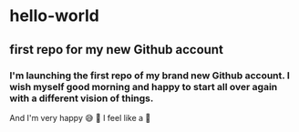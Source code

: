 # hello-world

## first repo for my new Github account


### I'm launching the first repo of my brand new Github account. I wish myself good morning and happy to start all over again with a different vision of things.

And I'm very happy :sweat_smile: :christmas_tree: I feel like a :child:
